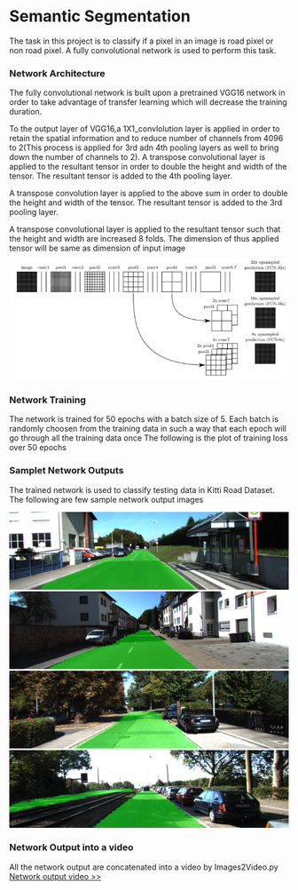 # Semantic Segmentation
The task in this project is to classify if a pixel in an image is road pixel or non road pixel. A fully convolutional network is used to perform this task.

### Network Architecture
The fully convolutional network is built upon a pretrained VGG16 network in order to take advantage of transfer learning which will decrease the training duration.

To the output layer of VGG16,a 1X1_convlolution layer is applied in order to retain the spatial information and to reduce number of channels from 4096 to 2(This process is applied for 3rd adn 4th pooling layers as well to bring down the number of channels to 2). 
A transpose convolutional layer is applied to the resultant tensor in order to double the height and width of the tensor. The resultant tensor is added to the 4th pooling layer.

A transpose convolution layer is applied to the above sum in order to double the height and width of the tensor. The resultant tensor is added to the 3rd pooling layer.

A transpose convolutional layer is applied to the resultant tensor such that the height and width are increased 8 folds. The dimension of thus applied tensor will be same as dimension of input image

![Network Architecture](FCN_Architecture.png)

### Network Training
The network is trained for 50 epochs with a batch size of 5. Each batch is randomly choosen from the training data in such a way that each epoch will go through all the training data once
The following is the plot of training loss over 50 epochs

### Samplet Network Outputs
The trained network is used to classify testing data in Kitti Road Dataset. The following are few sample network output images

![OutputImage1](um_000013.png)
![OutputImage2](um_000077.png)
![OutputImage3](uu_000032.png)
![OutputImage4](uu_000077.png)

### Network Output into a video
All the network output are concatenated into a video by Images2Video.py
[Network output video >>](SemanticSegmentation.avi)

